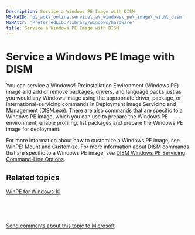 ```yaml
---
Description: Service a Windows PE Image with DISM
MS-HAID: 'p\_adk\_online.service\_a\_windows\_pe\_image\_with\_dism'
MSHAttr: 'PreferredLib:/library/windows/hardware'
title: Service a Windows PE Image with DISM
---
```


# Service a Windows PE Image with DISM


You can service a Windows® Preinstallation Environment (Windows PE) image and add or remove packages, drivers, and language packs just as you would any Windows image using the appropriate driver, package, or international-servicing commands in Deployment Image Servicing and Management (DISM.exe). There are also commands that are specific to a Windows PE image, which you can use to prepare the Windows PE environment, enable profiling, list packages and prepare the Windows PE image for deployment.

For more information about how to customize a Windows PE image, see [WinPE: Mount and Customize](winpe-mount-and-customize.md). For more information about DISM commands that are specific to a Windows PE image, see [DISM Windows PE Servicing Command-Line Options](p_adk_online.dism_windows_pe_servicing_command_line_options_win8).

## <span id="related_topics"></span>Related topics


[WinPE for Windows 10](winpe-intro.md)

 

 

[Send comments about this topic to Microsoft](mailto:wsddocfb@microsoft.com?subject=Documentation%20feedback%20%5Bp_adk_online\p_adk_online%5D:%20Service%20a%20Windows%20PE%20Image%20with%20DISM%20%20RELEASE:%20%284/11/2016%29&body=%0A%0APRIVACY%20STATEMENT%0A%0AWe%20use%20your%20feedback%20to%20improve%20the%20documentation.%20We%20don't%20use%20your%20email%20address%20for%20any%20other%20purpose,%20and%20we'll%20remove%20your%20email%20address%20from%20our%20system%20after%20the%20issue%20that%20you're%20reporting%20is%20fixed.%20While%20we're%20working%20to%20fix%20this%20issue,%20we%20might%20send%20you%20an%20email%20message%20to%20ask%20for%20more%20info.%20Later,%20we%20might%20also%20send%20you%20an%20email%20message%20to%20let%20you%20know%20that%20we've%20addressed%20your%20feedback.%0A%0AFor%20more%20info%20about%20Microsoft's%20privacy%20policy,%20see%20http://privacy.microsoft.com/default.aspx. "Send comments about this topic to Microsoft")




